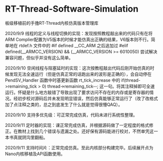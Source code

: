 # RT-Thread-Software-Simulation
板级移植前的手撸RT-Thread内核仿真版本管理库

2020/9/9 线程的定义与线程切换的实现：发现按照教程敲出来的代码只有在将ARM Complier配置为V5版本的时候才能仿真出正确的结果，V6版本则不行。简单地在 rtdef.h 文件中的 #if defined __CC_ARM 之后追加过 #elif defined(__ARMCC_VERSION) && (__ARMCC_VERSION >= 6010050) 尝试解决兼容问题，但似乎并没有这么简单。

2020/9/10 空闲线程与阻塞延时的实现：这次按教程敲出代码后刚开始仿真的时候发现无法全速运行（但是仿真正常的话跑出来的波形是正确的），会自动停在 PendSV_Handler 函数中时基更新函数 rt_tick_increase 中的 if(thread->remaining_tick > 0) thread->remaining_tick--; 这一句。将其注释掉即可全速运行。怀疑是什么地方敲错了导致出现了要求访问不存在的内存或是寄存器的情况。经初步校对源码后并未发现明显错误，然后仿真能够正常运行了（改了改格式加了点注释之类的，总之到底发生了什么就是觉得很懵QAQ）。

2020/9/10 支持多优先级：可正常完成仿真，代码未进行系统性整理。

2020/9/11 定时器的实现：课正常完成仿真，并根据源码做了一定程度的格式修正。在教材上找到几个错误与遗漏之处。还好保有源码能进行校对，不然单凭这一本书真就阴沟里翻船。

2020/9/11 支持时间片：正常完成仿真。至此内核部分构建完毕。后续展开点为Nano内核移植及API函数使用。
